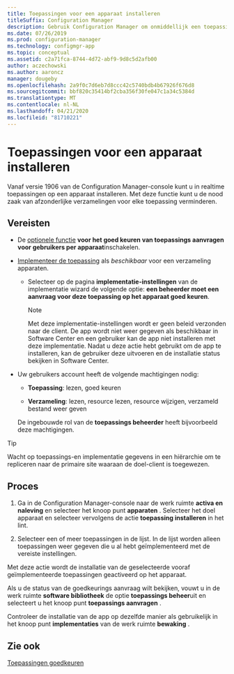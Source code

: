 ```yaml
---
title: Toepassingen voor een apparaat installeren
titleSuffix: Configuration Manager
description: Gebruik Configuration Manager om onmiddellijk een toepassing te installeren op een apparaat zonder een verzameling.
ms.date: 07/26/2019
ms.prod: configuration-manager
ms.technology: configmgr-app
ms.topic: conceptual
ms.assetid: c2a71fca-8744-4d72-abf9-9d8c5d2afb00
author: aczechowski
ms.author: aaroncz
manager: dougeby
ms.openlocfilehash: 2a9f0c7d6eb7d8ccc42c5740bdb4b67926f676d8
ms.sourcegitcommit: bbf820c35414bf2cba356f30fe047c1a34c5384d
ms.translationtype: MT
ms.contentlocale: nl-NL
ms.lasthandoff: 04/21/2020
ms.locfileid: "81710221"
---
```

# <a name="install-applications-for-a-device"></a>Toepassingen voor een apparaat installeren

<!--4402180-->

Vanaf versie 1906 van de Configuration Manager-console kunt u in realtime toepassingen op een apparaat installeren. Met deze functie kunt u de nood zaak van afzonderlijke verzamelingen voor elke toepassing verminderen.

## <a name="prerequisites"></a>Vereisten

- De [optionele functie](../../core/servers/manage/install-in-console-updates.md#bkmk_options) **voor het goed keuren van toepassings aanvragen voor gebruikers per apparaat**inschakelen.  

- [Implementeer de toepassing](deploy-applications.md) als *beschikbaar* voor een verzameling apparaten.  

    - Selecteer op de pagina **implementatie-instellingen** van de implementatie wizard de volgende optie: **een beheerder moet een aanvraag voor deze toepassing op het apparaat goed keuren**.  

        > [!Note]  
        > Met deze implementatie-instellingen wordt er geen beleid verzonden naar de client. De app wordt niet weer gegeven als beschikbaar in Software Center en een gebruiker kan de app niet installeren met deze implementatie. Nadat u deze actie hebt gebruikt om de app te installeren, kan de gebruiker deze uitvoeren en de installatie status bekijken in Software Center.

- Uw gebruikers account heeft de volgende machtigingen nodig:

    - **Toepassing**: lezen, goed keuren

    - **Verzameling**: lezen, resource lezen, resource wijzigen, verzameld bestand weer geven

    De ingebouwde rol van de **toepassings beheerder** heeft bijvoorbeeld deze machtigingen.

> [!TIP]
> Wacht op toepassings-en implementatie gegevens in een hiërarchie om te repliceren naar de primaire site waaraan de doel-client is toegewezen.<!-- SCCMDocs#2113 -->

## <a name="process"></a>Proces

1. Ga in de Configuration Manager-console naar de werk ruimte **activa en naleving** en selecteer het knoop punt **apparaten** . Selecteer het doel apparaat en selecteer vervolgens de actie **toepassing installeren** in het lint.

1. Selecteer een of meer toepassingen in de lijst. In de lijst worden alleen toepassingen weer gegeven die u al hebt geïmplementeerd met de vereiste instellingen.

Met deze actie wordt de installatie van de geselecteerde vooraf geïmplementeerde toepassingen geactiveerd op het apparaat.

Als u de status van de goedkeurings aanvraag wilt bekijken, vouwt u in de werk ruimte **software bibliotheek** de optie **toepassings beheer**uit en selecteert u het knoop punt **toepassings aanvragen** .

Controleer de installatie van de app op dezelfde manier als gebruikelijk in het knoop punt **implementaties** van de werk ruimte **bewaking** .


## <a name="see-also"></a>Zie ook

[Toepassingen goedkeuren](app-approval.md)

